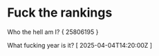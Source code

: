 # Fuck the rankings

Who the hell am I?
{ 25806195 }

What fucking year is it?
[ 2025-04-04T14:20:00Z ]
